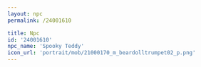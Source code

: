 ```yaml
---
layout: npc
permalink: /24001610

title: Npc
id: '24001610'
npc_name: 'Spooky Teddy'
icon_url: 'portrait/mob/21000170_m_beardolltrumpet02_p.png'
---
```

